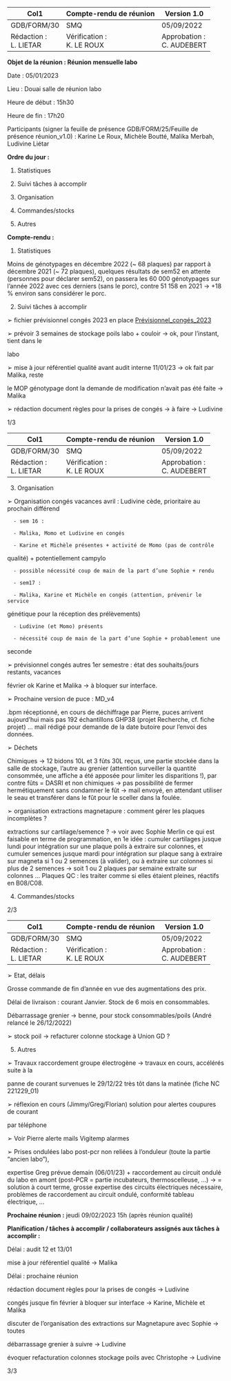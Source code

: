 |Col1|Compte-rendu de réunion|Version 1.0|
|---|---|---|
|GDB/FORM/30|SMQ|05/09/2022|
|Rédaction :<br>L. LIETAR|Vérification :<br>K. LE ROUX|Approbation :<br>C. AUDEBERT|


**Objet de la réunion : Réunion mensuelle labo**

Date : 05/01/2023

Lieu : Douai salle de réunion labo

Heure de début : 15h30

Heure de fin : 17h20

Participants (signer la feuille de présence GDB/FORM/25/Feuille de présence réunion_v1.0) :
Karine Le Roux, Michèle Boutté, Malika Merbah, Ludivine Liétar

**Ordre du jour :**

1. Statistiques
2. Suivi tâches à accomplir
3. Organisation

4. Commandes/stocks

5. Autres

**Compte-rendu :**

1. Statistiques

Moins de génotypages en décembre 2022 (~ 68 plaques) par rapport à décembre 2021 (~
72 plaques), quelques résultats de sem52 en attente (personnes pour déclarer sem52), on
passera les 60 000 génotypages sur l’année 2022 avec ces derniers (sans le porc), contre
51 158 en 2021 -> +18 % environ sans considérer le porc.

2. Suivi tâches à accomplir

➢ fichier prévisionnel congés 2023 en place [Prévisionnel_congés_2023](https://docs.google.com/spreadsheets/d/1ruVGbFJQPr1HylRJldSHuxxa7Wc6ChCCg0I8g0_FSo4/edit?usp=sharing)

➢ prévoir 3 semaines de stockage poils labo + couloir -> ok, pour l’instant, tient dans le

labo

➢ mise à jour référentiel qualité avant audit interne 11/01/23 -> ok fait par Malika, reste

le MOP génotypage dont la demande de modification n’avait pas été faite -> Malika

➢ rédaction document règles pour la prises de congés -> à faire -> Ludivine

1/3

|Col1|Compte-rendu de réunion|Version 1.0|
|---|---|---|
|GDB/FORM/30|SMQ|05/09/2022|
|Rédaction :<br>L. LIETAR|Vérification :<br>K. LE ROUX|Approbation :<br>C. AUDEBERT|


3. Organisation



➢ Organisation congés vacances avril : Ludivine cède, prioritaire au prochain différend

      - sem 16 :

      - Malika, Momo et Ludivine en congés

      - Karine et Michèle présentes + activité de Momo (pas de contrôle
qualité) + potentiellement campylo

      - possible nécessité coup de main de la part d’une Sophie + rendu

      - sem17 :

      - Malika, Karine et Michèle en congés (attention, prévenir le service
génétique pour la réception des prélèvements)

      - Ludivine (et Momo) présents

      - nécessité coup de main de la part d’une Sophie + probablement une

seconde

➢ prévisionnel congés autres 1er semestre : état des souhaits/jours restants, vacances

février ok Karine et Malika -> à bloquer sur interface.

➢ Prochaine version de puce : MD_v4

.bpm réceptionné, en cours de déchiffrage par Pierre, puces arrivent aujourd’hui mais
pas 192 échantillons GHP38 (projet Recherche, cf. fiche projet) … mail rédigé pour
demande de la date butoire pour l’envoi des données.

➢ Déchets

Chimiques -> 12 bidons 10L et 3 fûts 30L reçus, une partie stockée dans la salle de
stockage, l’autre au grenier (attention surveiller la quantité consommée, une affiche a
été apposée pour limiter les disparitions !), par contre fûts = DASRI et non chimiques
-> pas possibilité de fermer hermétiquement sans condamner le fût -> mail envoyé,
en attendant utiliser le seau et transférer dans le fût pour le sceller dans la foulée.

➢ organisation extractions magnetapure : comment gérer les plaques incomplètes ?

extractions sur cartilage/semence ? -> voir avec Sophie Merlin ce qui est faisable en
terme de programmation, en 1e idée : cumuler cartilages jusque lundi pour
intégration sur une plaque poils à extraire sur colonnes, et cumuler semences jusque
mardi pour intégration sur plaque sang à extraire sur magneta si 1 ou 2 semences (à
valider), ou à extraire sur colonnes si plus de 2 semences -> soit 1 ou 2 plaques par
semaine extraite sur colonnes … Plaques QC : les traiter comme si elles étaient
pleines, réactifs en B08/C08.

4. Commandes/stocks

2/3

|Col1|Compte-rendu de réunion|Version 1.0|
|---|---|---|
|GDB/FORM/30|SMQ|05/09/2022|
|Rédaction :<br>L. LIETAR|Vérification :<br>K. LE ROUX|Approbation :<br>C. AUDEBERT|


➢ Etat, délais



Grosse commande de fin d’année en vue des augmentations des prix.

Délai de livraison : courant Janvier. Stock de 6 mois en consommables.

Débarrassage grenier -> benne, pour stock consommables/poils (André relancé le
26/12/2022)

➢ stock poil -> refacturer colonne stockage à Union GD ?

5. Autres

➢ Travaux raccordement groupe électrogène -> travaux en cours, accélérés suite à la

panne de courant survenues le 29/12/22 très tôt dans la matinée (fiche NC
221229_01)

➢ réflexion en cours (Jimmy/Greg/Florian) solution pour alertes coupures de courant

par téléphone

➢ Voir Pierre alerte mails Vigitemp alarmes

➢ Prises ondulées labo post-pcr non reliées à l’onduleur (toute la partie “ancien labo”),

expertise Greg prévue demain (06/01/23) + raccordement au circuit ondulé du labo
en amont (post-PCR = partie incubateurs, thermoscelleuse, …) -> = solution à court
terme, grosse expertise des circuits électriques nécessaire, problèmes de
raccordement au circuit ondulé, conformité tableau électrique, …

**Prochaine réunion :** jeudi 09/02/2023 15h (après réunion qualité)

**Planification / tâches à accomplir / collaborateurs assignés aux tâches à accomplir :**

Délai : audit 12 et 13/01

   mise à jour référentiel qualité -> Malika

Délai : prochaine réunion

   rédaction document règles pour la prises de congés -> Ludivine

   congés jusque fin février à bloquer sur interface -> Karine, Michèle et Malika

   discuter de l’organisation des extractions sur Magnetapure avec Sophie -> toutes

   débarrassage grenier à suivre -> Ludivine

   évoquer refacturation colonnes stockage poils avec Christophe -> Ludivine

3/3

